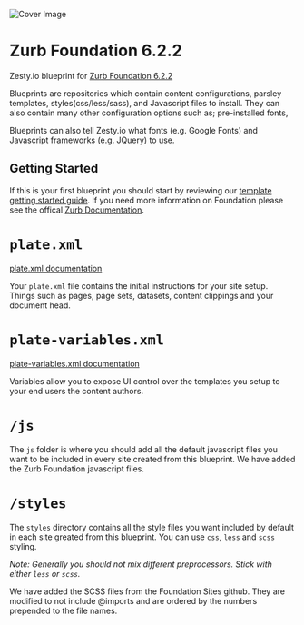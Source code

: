 ![Cover Image](https://raw.githubusercontent.com/shrunyan/plate-starting-foundation/master/cover.png)

# Zurb Foundation 6.2.2

Zesty.io blueprint for [Zurb Foundation 6.2.2](https://github.com/zurb/foundation-sites/releases/tag/v6.2.2)

Blueprints are repositories which contain content configurations, parsley templates, styles(css/less/sass), and Javascript files to install. They can also contain many other configuration options such as; pre-installed fonts,

Blueprints can also tell Zesty.io what fonts (e.g. Google Fonts) and Javascript frameworks (e.g. JQuery) to use.

## Getting Started

If this is your first blueprint you should start by reviewing our [template getting started guide](https://developer.zesty.io/docs/templating/building-a-template-with-github/). If you need more information on Foundation please see the offical [Zurb Documentation](http://foundation.zurb.com/sites/docs/).


# `plate.xml`
[plate.xml documentation](https://developer.zesty.io/docs/templating/plate-xml/)

Your `plate.xml` file contains the initial instructions for your site setup. Things such as pages, page sets, datasets, content clippings and your document head.

# `plate-variables.xml`

[plate-variables.xml documentation](https://developer.zesty.io/docs/templating/plate-variables-xml/)

Variables allow you to expose UI control over the templates you setup to your end users the content authors.

# `/js`

The `js` folder is where you should add all the default javascript files you want to be included in every site created from this blueprint. We have added the Zurb Foundation javascript files.

# `/styles`

The `styles` directory contains all the style files you want included by default in each site greated from this blueprint. You can use `css`, `less` and `scss` styling.

*Note: Generally you should not mix different preprocessors. Stick with either `less` or `scss`.*

We have added the SCSS files from the Foundation Sites github. They are modified to not include @imports and are ordered by the numbers prepended to the file names.
